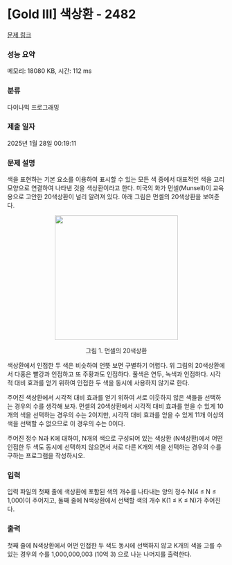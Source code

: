 # [Gold III] 색상환 - 2482 

[문제 링크](https://www.acmicpc.net/problem/2482) 

### 성능 요약

메모리: 18080 KB, 시간: 112 ms

### 분류

다이나믹 프로그래밍

### 제출 일자

2025년 1월 28일 00:19:11

### 문제 설명

<p>색을 표현하는 기본 요소를 이용하여 표시할 수 있는 모든 색 중에서 대표적인 색을 고리 모양으로 연결하여 나타낸 것을 색상환이라고 한다. 미국의 화가 먼셀(Munsell)이 교육용으로 고안한 20색상환이 널리 알려져 있다. 아래 그림은 먼셀의 20색상환을 보여준다.</p>

<p style="text-align: center;"><img alt="" src="https://upload.acmicpc.net/069ffaec-e512-4352-bbc4-5ed9a20851ee/-/preview/" style="width: 284px; height: 287px;"></p>

<p style="text-align: center;">그림 1. 먼셀의 20색상환</p>

<p>색상환에서 인접한 두 색은 비슷하여 언뜻 보면 구별하기 어렵다. 위 그림의 20색상환에서 다홍은 빨강과 인접하고 또 주황과도 인접하다. 풀색은 연두, 녹색과 인접하다. 시각적 대비 효과를 얻기 위하여 인접한 두 색을 동시에 사용하지 않기로 한다.</p>

<p>주어진 색상환에서 시각적 대비 효과를 얻기 위하여 서로 이웃하지 않은 색들을 선택하는 경우의 수를 생각해 보자.  먼셀의 20색상환에서 시각적 대비 효과를 얻을 수 있게 10개의 색을 선택하는 경우의 수는 2이지만, 시각적 대비 효과를 얻을 수 있게 11개 이상의 색을 선택할 수 없으므로 이 경우의 수는 0이다.</p>

<p>주어진 정수 N과 K에 대하여, N개의 색으로 구성되어 있는 색상환 (N색상환)에서 어떤 인접한 두 색도 동시에 선택하지 않으면서 서로 다른 K개의 색을 선택하는 경우의 수를 구하는 프로그램을 작성하시오.</p>

### 입력 

 <p>입력 파일의 첫째 줄에 색상환에 포함된 색의 개수를 나타내는 양의 정수 N(4 ≤ N ≤ 1,000)이 주어지고, 둘째 줄에 N색상환에서 선택할 색의 개수 K(1 ≤ K ≤ N)가 주어진다. </p>

### 출력 

 <p>첫째 줄에 N색상환에서 어떤 인접한 두 색도 동시에 선택하지 않고 K개의 색을 고를 수 있는 경우의 수를 1,000,000,003 (10억 3) 으로 나눈 나머지를 출력한다.</p>

